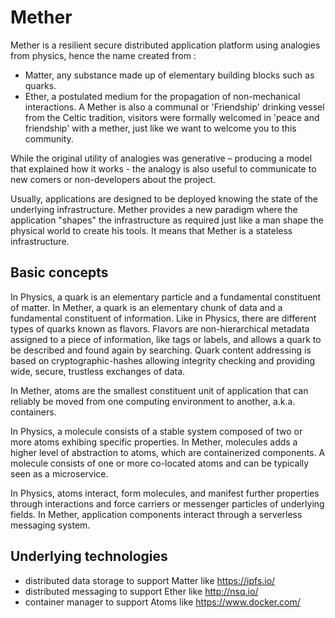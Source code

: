 # Mether

Mether is a resilient secure distributed application platform using analogies from physics, hence the name created from :
* Matter, any substance made up of elementary building blocks such as quarks.
* Ether, a postulated medium for the propagation of non-mechanical interactions.
A Mether is also a communal or 'Friendship' drinking vessel from the Celtic tradition, visitors were formally welcomed in 'peace and friendship' with a mether, just like we want to welcome you to this community.

While the original utility of analogies was generative – producing a model that explained how it works - the analogy is also useful to communicate to new comers or non-developers about the project. 

Usually, applications are designed to be deployed knowing the state of the underlying infrastructure. Mether provides a new paradigm where the application "shapes" the infrastructure as required just like a man shape the physical world to create his tools. It means that Mether is a stateless infrastructure. 

## Basic concepts

In Physics, a quark is an elementary particle and a fundamental constituent of matter. In Mether, a quark is an elementary chunk of data and a fundamental constituent of information. Like in Physics, there are different types of quarks known as flavors. Flavors are non-hierarchical metadata assigned to a piece of information, like tags or labels, and allows a quark to be described and found again by searching. Quark content addressing is based on cryptographic-hashes allowing integrity checking and providing wide, secure, trustless exchanges of data. 

In Mether, atoms are the smallest constituent unit of application that can reliably be moved from one computing environment to another, a.k.a. containers. 

In Physics, a molecule consists of a stable system composed of two or more atoms exhibing specific properties. In Mether, molecules adds a higher level of abstraction to atoms, which are containerized components. A molecule consists of one or more co-located atoms and can be typically seen as a microservice.

In Physics, atoms interact, form molecules, and manifest further properties through interactions and force carriers or messenger particles of underlying fields. In Mether, application components interact through a serverless messaging system.

## Underlying technologies

* distributed data storage to support Matter like https://ipfs.io/
* distributed messaging to support Ether like http://nsq.io/
* container manager to support Atoms like https://www.docker.com/ 



